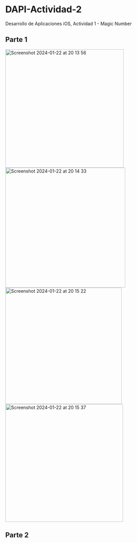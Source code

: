 # DAPI-Actividad-2
Desarrollo de Aplicaciones iOS, Actividad 1 - Magic Number

## Parte 1
<img width="370" alt="Screenshot 2024-01-22 at 20 13 56" src="https://github.com/MarceloA00/DAPI-Actividad-2/assets/61481738/9f5bcd29-f8d3-4e86-b4e9-4b8e9a91e954">

<img width="375" alt="Screenshot 2024-01-22 at 20 14 33" src="https://github.com/MarceloA00/DAPI-Actividad-2/assets/61481738/962f9a96-6f71-46eb-b99a-177a25feb785">

<img width="364" alt="Screenshot 2024-01-22 at 20 15 22" src="https://github.com/MarceloA00/DAPI-Actividad-2/assets/61481738/3bab76c3-2322-43b0-91c0-2421b9856b64">

<img width="368" alt="Screenshot 2024-01-22 at 20 15 37" src="https://github.com/MarceloA00/DAPI-Actividad-2/assets/61481738/73af8813-d720-4759-97ec-87853d6013b2">


## Parte 2

